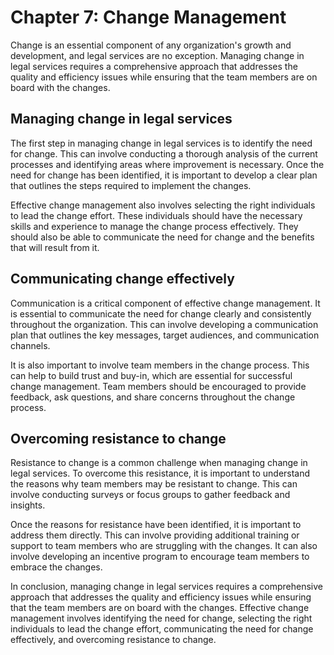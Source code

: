Chapter 7: Change Management
============================

Change is an essential component of any organization's growth and development, and legal services are no exception. Managing change in legal services requires a comprehensive approach that addresses the quality and efficiency issues while ensuring that the team members are on board with the changes.

Managing change in legal services
---------------------------------

The first step in managing change in legal services is to identify the need for change. This can involve conducting a thorough analysis of the current processes and identifying areas where improvement is necessary. Once the need for change has been identified, it is important to develop a clear plan that outlines the steps required to implement the changes.

Effective change management also involves selecting the right individuals to lead the change effort. These individuals should have the necessary skills and experience to manage the change process effectively. They should also be able to communicate the need for change and the benefits that will result from it.

Communicating change effectively
--------------------------------

Communication is a critical component of effective change management. It is essential to communicate the need for change clearly and consistently throughout the organization. This can involve developing a communication plan that outlines the key messages, target audiences, and communication channels.

It is also important to involve team members in the change process. This can help to build trust and buy-in, which are essential for successful change management. Team members should be encouraged to provide feedback, ask questions, and share concerns throughout the change process.

Overcoming resistance to change
-------------------------------

Resistance to change is a common challenge when managing change in legal services. To overcome this resistance, it is important to understand the reasons why team members may be resistant to change. This can involve conducting surveys or focus groups to gather feedback and insights.

Once the reasons for resistance have been identified, it is important to address them directly. This can involve providing additional training or support to team members who are struggling with the changes. It can also involve developing an incentive program to encourage team members to embrace the changes.

In conclusion, managing change in legal services requires a comprehensive approach that addresses the quality and efficiency issues while ensuring that the team members are on board with the changes. Effective change management involves identifying the need for change, selecting the right individuals to lead the change effort, communicating the need for change effectively, and overcoming resistance to change.
